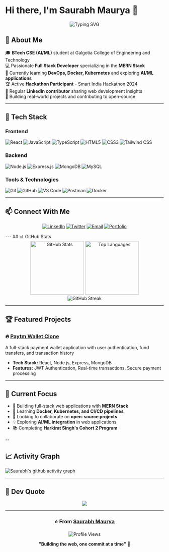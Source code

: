 # Hi there, I'm Saurabh Maurya 👋

<div align="center">
  <img src="https://readme-typing-svg.herokuapp.com?font=Fira+Code&weight=600&size=28&pause=1000&color=00F7F7&center=true&vCenter=true&width=600&lines=Full+Stack+Web+Developer;MERN+Stack+Enthusiast;AI%2FML+Explorer;Open+Source+Contributor" alt="Typing SVG" />
</div>

## 🚀 About Me

🎓 **BTech CSE (AI/ML)** student at Galgotia College of Engineering and Technology  
💻 Passionate **Full Stack Developer** specializing in the **MERN Stack**  
🌱 Currently learning **DevOps, Docker, Kubernetes** and exploring **AI/ML applications**  
🏆 Active **Hackathon Participant** - Smart India Hackathon 2024  
📝 Regular **LinkedIn contributor** sharing web development insights  
🎯 Building real-world projects and contributing to open-source  

---

## 💼 Tech Stack

### **Frontend**
![React](https://img.shields.io/badge/React-20232A?style=for-the-badge&logo=react&logoColor=61DAFB)
![JavaScript](https://img.shields.io/badge/JavaScript-F7DF1E?style=for-the-badge&logo=javascript&logoColor=black)
![TypeScript](https://img.shields.io/badge/TypeScript-007ACC?style=for-the-badge&logo=typescript&logoColor=white)
![HTML5](https://img.shields.io/badge/HTML5-E34F26?style=for-the-badge&logo=html5&logoColor=white)
![CSS3](https://img.shields.io/badge/CSS3-1572B6?style=for-the-badge&logo=css3&logoColor=white)
![Tailwind CSS](https://img.shields.io/badge/Tailwind_CSS-38B2AC?style=for-the-badge&logo=tailwind-css&logoColor=white)

### **Backend**
![Node.js](https://img.shields.io/badge/Node.js-339933?style=for-the-badge&logo=nodedotjs&logoColor=white)
![Express.js](https://img.shields.io/badge/Express.js-000000?style=for-the-badge&logo=express&logoColor=white)
![MongoDB](https://img.shields.io/badge/MongoDB-4EA94B?style=for-the-badge&logo=mongodb&logoColor=white)
![MySQL](https://img.shields.io/badge/MySQL-005C84?style=for-the-badge&logo=mysql&logoColor=white)

### **Tools & Technologies**
![Git](https://img.shields.io/badge/Git-F05032?style=for-the-badge&logo=git&logoColor=white)
![GitHub](https://img.shields.io/badge/GitHub-100000?style=for-the-badge&logo=github&logoColor=white)
![VS Code](https://img.shields.io/badge/VS_Code-007ACC?style=for-the-badge&logo=visual-studio-code&logoColor=white)
![Postman](https://img.shields.io/badge/Postman-FF6C37?style=for-the-badge&logo=postman&logoColor=white)
![Docker](https://img.shields.io/badge/Docker-2496ED?style=for-the-badge&logo=docker&logoColor=white)



---
## 📫 Connect With Me

<div align="center">
  
[![LinkedIn](https://img.shields.io/badge/LinkedIn-0077B5?style=for-the-badge&logo=linkedin&logoColor=white)](https://www.linkedin.com/in/saurabh-maurya14/)
[![Twitter](https://img.shields.io/badge/Twitter-1DA1F2?style=for-the-badge&logo=twitter&logoColor=white)](https://x.com/Saurabh_Omega)
[![Email](https://img.shields.io/badge/Email-D14836?style=for-the-badge&logo=gmail&logoColor=white)](mailto:work.saurabhmaurya@gmail.com)
[![Portfolio](https://img.shields.io/badge/Portfolio-000000?style=for-the-badge&logo=About.me&logoColor=white)](https://saurabhmauryaportfolio.blogspot.com/)

</div>
---
## 📊 GitHub Stats

<div align="center">
  <img src="https://github-readme-stats.vercel.app/api?username=S-Mauryaa&show_icons=true&theme=tokyonight&hide_border=true&count_private=true" alt="GitHub Stats" height="170"/>
  <img src="https://github-readme-stats.vercel.app/api/top-langs/?username=S-Mauryaa&layout=compact&theme=tokyonight&hide_border=true" alt="Top Languages" height="170"/>
</div>

<div align="center">
  <img src="https://github-readme-streak-stats.herokuapp.com/?user=S-Mauryaa&theme=tokyonight&hide_border=true" alt="GitHub Streak" />
</div>

---

## 🏆 Featured Projects

### 🔥 [Paytm Wallet Clone](https://github.com/S-Mauryaa/PayTm-Full_Stack)
A full-stack payment wallet application with user authentication, fund transfers, and transaction history
- **Tech Stack:** React, Node.js, Express, MongoDB
- **Features:** JWT Authentication, Real-time transactions, Secure payment processing

---

## 🎯 Current Focus

- 🔭 Building full-stack web applications with **MERN Stack**
- 🌱 Learning **Docker, Kubernetes, and CI/CD pipelines**
- 👯 Looking to collaborate on **open-source projects**
- 💡 Exploring **AI/ML integration** in web applications
- 📚 Completing **Harkirat Singh's Cohort 2 Program**



--

## 📈 Activity Graph

[![Saurabh's github activity graph](https://github-readme-activity-graph.vercel.app/graph?username=S-Mauryaa&theme=tokyo-night&hide_border=true)](https://github.com/S-Mauryaa)

---

## 💭 Dev Quote

<div align="center">
  
![](https://quotes-github-readme.vercel.app/api?type=horizontal&theme=tokyonight)

</div>

---

<div align="center">
  
### ⭐️ From [Saurabh Maurya](https://github.com/S-Mauryaa)

![Profile Views](https://komarev.com/ghpvc/?username=S-Mauryaa&color=blueviolet&style=for-the-badge)

**"Building the web, one commit at a time"** 🚀

</div>
